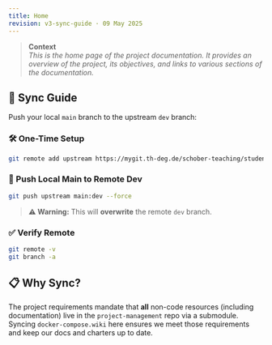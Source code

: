 ```yaml
---
title: Home
revision: v3-sync‑guide · 09 May 2025
---
```


> **Context**  
> *This is the home page of the project documentation. It provides an overview of the project, its objectives, and links to various sections of the documentation.*

## 🔄 Sync Guide

Push your local `main` branch to the upstream `dev` branch:

### 🛠️ One-Time Setup
```bash
git remote add upstream https://mygit.th-deg.de/schober-teaching/student-projects/ain-23-software-engineering/ss-25/Random_Iceberg/project-management.git
````

### 🚀 Push Local Main to Remote Dev

```bash
git push upstream main:dev --force
```

> **⚠️ Warning:** This will **overwrite** the remote `dev` branch.

### ✅ Verify Remote

```bash
git remote -v
git branch -a
```

## 📋 Why Sync?

The project requirements mandate that **all** non-code resources (including documentation) live in the `project-management` repo via a submodule. Syncing `docker-compose.wiki` here ensures we meet those requirements and keep our docs and charters up to date.
